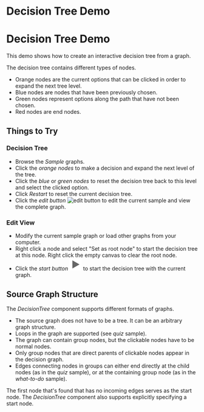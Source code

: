 <!--
 //////////////////////////////////////////////////////////////////////////////
 // @license
 // This file is part of yFiles for HTML 2.6.
 // Use is subject to license terms.
 //
 // Copyright (c) 2000-2023 by yWorks GmbH, Vor dem Kreuzberg 28,
 // 72070 Tuebingen, Germany. All rights reserved.
 //
 //////////////////////////////////////////////////////////////////////////////
-->
# Decision Tree Demo

# Decision Tree Demo

This demo shows how to create an interactive decision tree from a graph.

The decision tree contains different types of nodes.

- Orange nodes are the current options that can be clicked in order to expand the next tree level.
- Blue nodes are nodes that have been previously chosen.
- Green nodes represent options along the path that have not been chosen.
- Red nodes are end nodes.

## Things to Try

### Decision Tree

- Browse the _Sample_ graphs.
- Click the _orange nodes_ to make a decision and expand the next level of the tree.
- Click the _blue_ or _green nodes_ to reset the decision tree back to this level and select the clicked option.
- Click _Restart_ to reset the current decision tree.
- Click the _edit button_ ![edit button](../../resources/icons/settings-16.svg) to edit the current sample and view the complete graph.

### Edit View

- Modify the current sample graph or load other graphs from your computer.
- Right click a node and select "Set as root node" to start the decision tree at this node. Right click the empty canvas to clear the root node.
- Click the _start button_ ![start button](../../resources/icons/play2-16.svg) to start the decision tree with the current graph.

## Source Graph Structure

The _DecisionTree_ component supports different formats of graphs.

- The source graph does not have to be a tree. It can be an arbitrary graph structure.
- Loops in the graph are supported (see _quiz_ sample).
- The graph can contain group nodes, but the clickable nodes have to be normal nodes.
- Only group nodes that are direct parents of clickable nodes appear in the decision graph.
- Edges connecting nodes in groups can either end directly at the child nodes (as in the _quiz_ sample), or at the containing group node (as in the _what-to-do_ sample).

The first node that's found that has no incoming edges serves as the start node. The _DecisionTree_ component also supports explicitly specifying a start node.

